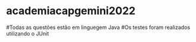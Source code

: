 # academiacapgemini2022
#Todas as questões estão em linguegem Java
#Os testes foram realizados utilizando o JUnit 
